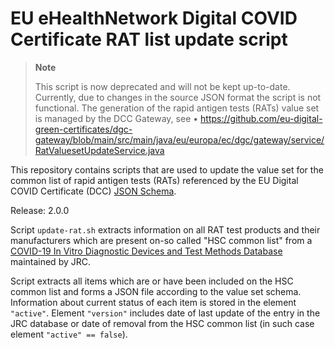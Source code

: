 # EU eHealthNetwork Digital COVID Certificate RAT list update script




> **Note**
> 
> This script is now deprecated and will not be kept up-to-date. Currently, due to changes in the source JSON format the script is not functional. The generation of the rapid antigen tests (RATs) value set is managed by the DCC Gateway,
> see •	https://github.com/eu-digital-green-certificates/dgc-gateway/blob/main/src/main/java/eu/europa/ec/dgc/gateway/service/RatValuesetUpdateService.java

This repository contains scripts that are used to update the value set for the common list of rapid antigen tests (RATs) referenced by the EU Digital COVID Certificate (DCC) [JSON Schema](https://github.com/ehn-dcc-development/eu-dcc-schema).

Release: 2.0.0

Script `update-rat.sh` extracts information on all RAT test products and their manufacturers which are present on-so called "HSC common list" from a [COVID-19 In Vitro Diagnostic Devices and Test Methods Database](https://covid-19-diagnostics.jrc.ec.europa.eu/devices) maintained by JRC.

Script extracts all items which are or have been included on the HSC common list and forms a JSON file according to the value set schema. Information about current status of each item is stored in the element `"active"`. Element `"version"` includes date of last update of the entry in the JRC database or date of removal from the HSC common list (in such case element `"active" == false`).

